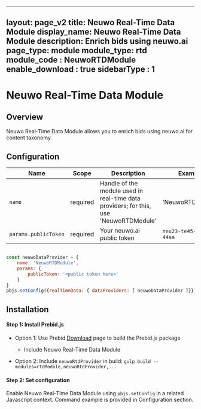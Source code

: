  ---
 layout: page_v2
 title: Neuwo Real-Time Data Module
 display_name: Neuwo Real-Time Data Module 
 description: Enrich bids using neuwo.ai
 page_type: module
 module_type: rtd
 module_code : NeuwoRTDModule
 enable_download : true
 sidebarType : 1
 ---

# Neuwo Real-Time Data Module

## Overview
Neuwo Real-Time Data Module allows you to enrich bids using neuwo.ai for content taxonomy.

## Configuration

| Name       | Scope    | Description                            | Example       | Type     |
|------------|----------|----------------------------------------|---------------|----------|
| `name` | required | Handle of the module used in real-time data providers; for this, use 'NeuwoRTDModule' | 'NeuwoRTDModule' | static |
| `params.publicToken` | required | Your neuwo.ai public token | `neu23-te45-idkf-44aa` | `string` |

```javascript

const neuwoDataProvider = {
    name: 'NeuwoRTDModule',
    params: {
        publicToken: '<public token here>'
    }
}
pbjs.setConfig({realTimeData: { dataProviders: [ neuwoDataProvider ]}})

```

## Installation

#### Step 1: Install Prebid.js

- Option 1: Use Prebid [Download](/download.html) page to build the Prebid.js package
  - Include Neuwo Real-Time Data Module

- Option 2: Include `neuwoRtdProvider` in build: `gulp build --modules=rtdModule,neuwoRtdProvider,...`

#### Step 2: Set configuration

Enable Neuwo Real-Time Data Module using `pbjs.setConfig` in a related Javascript context. Command example is provided in Configuration section.